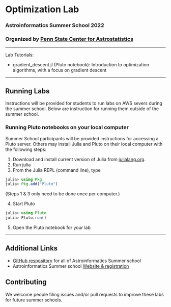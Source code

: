 # Optimization Lab

### Astroinformatics Summer School 2022
### Organized by [Penn State Center for Astrostatistics](https://sites.psu.edu/astrostatistics/)
-----

Lab Tutorials:
- gradient_descent.jl (Pluto notebook): Introduction to optimization algorithms, with a focus on gradient descent

-----
## Running Labs
Instructions will be provided for students to run labs on AWS severs during the summer school.  Below are instruction for running them outside of the summer school.

### Running Pluto notebooks on your local computer
Summer School participants will be provided instructions for accessing a Pluto server.  Others may install Julia and Pluto on their local computer with the following steps:
1.  Download and install current version of Julia from [julialang.org](https://julialang.org/downloads/).
2.  Run julia
3.  From the Julia REPL (command line), type
```julia
julia> using Pkg
julia> Pkg.add("Pluto")
```
(Steps 1 & 3 only need to be done once per computer.)

4.  Start Pluto
```julia
julia> using Pluto
julia> Pluto.run()
```
5.  Open the Pluto notebook for your lab

-----
## Additional Links
- [GitHub respository](https://github.com/Astroinformatics/SummerSchool2022) for all of Astroinformatics Summer school
- Astroinformatics Summer school [Website & registration](https://sites.psu.edu/astrostatistics/astroinfo-su22/)

## Contributing
We welcome people filing issues and/or pull requests to improve these labs for future summer schools.

